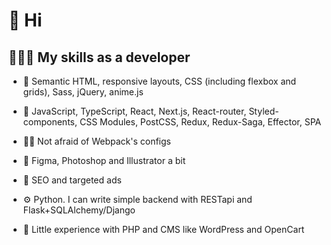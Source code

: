 # 👋 Hi 

## 👨🏻‍💻 My skills as a developer

- 🔮 Semantic HTML, responsive layouts, CSS (including flexbox and grids), Sass, jQuery, anime.js

- 📜 JavaScript, TypeScript, React, Next.js, React-router, Styled-components, CSS Modules, PostCSS, Redux, Redux-Saga, Effector, SPA

- 🧙🏻 Not afraid of Webpack's configs

- 🎨 Figma, Photoshop and Illustrator a bit

- 👀 SEO and targeted ads

- ⚙️ Python. I can write simple backend with RESTapi and Flask+SQLAlchemy/Django

- 🔧 Little experience with PHP and CMS like WordPress and OpenCart
